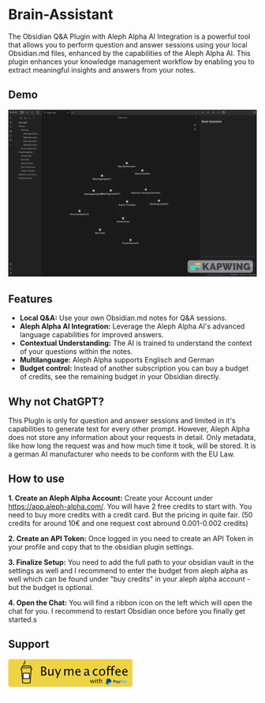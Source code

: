 # Brain-Assistant

The Obsidian Q&A Plugin with Aleph Alpha AI Integration is a powerful tool that allows you to perform question and answer sessions using your local Obsidian.md files, enhanced by the capabilities of the Aleph Alpha AI. This plugin enhances your knowledge management workflow by enabling you to extract meaningful insights and answers from your notes.

## Demo

<img src="media/brain-assistant-demo.gif" alt="brain-assitant-demo">

## Features

-   **Local Q&A:** Use your own Obsidian.md notes for Q&A sessions.
-   **Aleph Alpha AI Integration:** Leverage the Aleph Alpha AI's advanced language capabilities for improved answers.
-   **Contextual Understanding:** The AI is trained to understand the context of your questions within the notes.
-   **Multilanguage:** Aleph Alpha supports Englisch and German
-   **Budget control:** Instead of another subscription you can buy a budget of credits, see the remaining budget in your Obsidian directly.

## Why not ChatGPT?

This PlugIn is only for question and answer sessions and limited in it's capabilities to generate text for every other prompt. However, Aleph Alpha does not store any information about your requests in detail. Only metadata, like how long the request was and how much time it took, will be stored. It is a german AI manufacturer who needs to be conform with the EU Law.

## How to use

**1. Create an Aleph Alpha Account:** Create your Account under https://app.aleph-alpha.com/. You will have 2 free credits to start with. You need to buy more credits with a credit card. But the pricing in quite fair. (50 credits for around 10€ and one request cost abround 0.001-0.002 credits)

**2. Create an API Token:** Once logged in you need to create an API Token in your profile and copy that to the obsidian plugin settings.

**3. Finalize Setup:** You need to add the full path to your obsidian vault in the settings as well and I recommend to enter the budget from aleph alpha as well which can be found under "buy credits" in your aleph alpha account - but the budget is optional.

**4. Open the Chat:** You will find a ribbon icon on the left which will open the chat for you. I recommend to restart Obsidian once before you finally get started.s

## Support

<a href="https://py.pl/Sz1s5">
  <img src="media/donate-button.png" width="50%" alt="Donate with PayPal">
</a>
